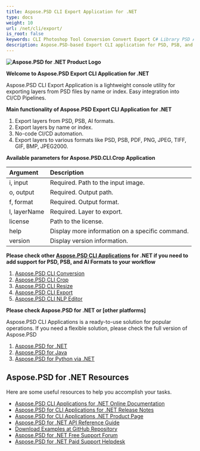 ```yaml
---
title: Aspose.PSD CLI Export Application for .NET
type: docs
weight: 10
url: /net/cli/export/
is_root: false
keywords: CLI Photoshop Tool Conversion Convert Export C# Library PSD API
description: Aspose.PSD-based Export CLI application for PSD, PSB, and AI File Formats. No-code CI/CD Automation. Supports exporting layers from PSD files by name or index. It does not require Adobe Photoshop or Adobe Illustrator to be installed and can be run from the console without additional code.
---
```


**![Aspose.PSD for .NET Product Logo](home_1.png)**

**Welcome to Aspose.PSD Export CLI Application for .NET**

Aspose.PSD CLI Export Application is a lightweight console utility for exporting layers from PSD files by name or index. Easy integration into CI/CD Pipelines.

**Main functionality of Aspose.PSD Export CLI Application for .NET**

1. Export layers from PSD, PSB, AI formats.
2. Export layers by name or index.
3. No-code CI/CD automation.
4. Export layers to various formats like PSD, PSB, PDF, PNG, JPEG, TIFF, GIF, BMP, JPEG2000.

**Available parameters for Aspose.PSD.CLI.Crop Application**

| **Argument** | **Description**                         |
|:-------------|:----------------------------------------|
| i, input     | Required. Path to the input image.      |
| o, output    | Required. Output path.                  |
| f, format    | Required. Output format.                |
| l, layerName | Required. Layer to export.              |
| license      | Path to the license.                    |
| help         | Display more information on a specific command. |
| version      | Display version information.            |


**Please check other [Aspose.PSD CLI Applications](https://docs.aspose.com/psd/net/cli) for .NET if you need to add support for PSD, PSB, and AI Formats to your workflow**

1. [Aspose.PSD CLI Conversion](/psd/net/cli/conversion)
2. [Aspose.PSD CLI Crop](/psd/net/cli/crop)
3. [Aspose.PSD CLI Resize](/psd/net/cli/resize)
4. [Aspose.PSD CLI Export](/psd/net/cli/export)
5. [Aspose.PSD CLI NLP Editor](/psd/net/cli/nlp-editor)

**Please check Aspose.PSD for .NET or [other platforms]**

Aspose.PSD CLI Applications is a ready-to-use solution for popular operations. If you need a flexible solution, please check the full version of Aspose.PSD

1. [Aspose.PSD for .NET](https://releases.aspose.com/psd/net/)
2. [Aspose.PSD for Java](https://releases.aspose.com/psd/java/) 
3. [Aspose.PSD for Python via .NET](https://releases.aspose.com/psd/python-net/)

## **Aspose.PSD for .NET Resources**

Here are some useful resources to help you accomplish your tasks.

- [Aspose.PSD CLI Applications for .NET Online Documentation](/psd/net/cli/conversion)
- [Aspose.PSD for CLI Applications for .NET Release Notes](/psd/net/cli/conversion/release-notes/)
- [Aspose.PSD for CLI Applications .NET Product Page](https://products.aspose.com/psd/net/cli)
- [Aspose.PSD for .NET API Reference Guide](https://reference.aspose.com/net/psd)
- [Download Examples at GitHub Repository](https://github.com/aspose-psd/CLI-Applications)
- [Aspose.PSD for .NET Free Support Forum](https://forum.aspose.com/c/psd)
- [Aspose.PSD for .NET Paid Support Helpdesk](https://helpdesk.aspose.com/)
